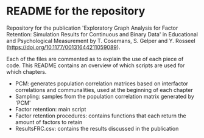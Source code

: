 # README for the repository
Repository for the publication 'Exploratory Graph Analysis for Factor  Retention: Simulation Results for Continuous and Binary Data' in Educational and Psychological Measurement by T. Cosemans, S. Gelper and Y. Rosseel (https://doi.org/10.1177/00131644211059089). 

Each of the files are commented as to explain the use of each piece of code. This README contains an overview of which scripts are used for which chapters. 

- PCM: generates population correlation matrices based on interfactor correlations and communalities, used at the beginning of each chapter
- Sampling: samples from the population correlation matrix generated by 'PCM'
- Factor retention: main script 
- Factor retention procedures: contains functions that each return the amount of factors to retain
- ResultsFRC.csv: contains the results discussed in the publication
